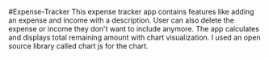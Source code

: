 #Expense-Tracker
This expense tracker app contains features like adding an expense and income with a description. User can also delete the expense or income they don't want to include anymore. The app calculates and displays total remaining amount with chart visualization. I used an open source library called chart js for the chart.
